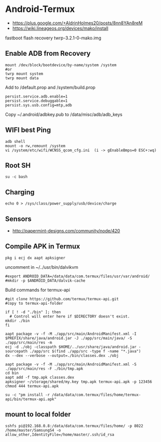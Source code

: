 # Android-Termux

* https://plus.google.com/+AldrinHolmes20/posts/8nn8YAn8reM
* https://wiki.lineageos.org/devices/mako/install

fastboot flash recovery twrp-3.2.1-0-mako.img


## Enable ADB from Recovery

```
mount /dev/block/bootdevice/by-name/system /system  
#or
twrp mount system
twrp mount data
```
Add to /default.prop and /system/build.prop

```
persist.service.adb.enable=1                                                    
persist.service.debuggable=1
persist.sys.usb.config=mtp,adb
```
Copy ~/.android/adbkey.pub to /data/misc/adb/adb_keys

## WIFI best Ping

```
adb shell
mount -o rw,remount /system
vi /system/etc/wifi/WCNSS_qcom_cfg.ini  (i -> gEnableBmps=0 ESC+:wq)
```

## Root SH

```
su -c bash
```
## Charging

```
echo 0 > /sys/class/power_supply/usb/device/charge
```

## Sensors
* http://papermint-designs.com/community/node/420

## Compile APK in Termux
```
pkg i ecj dx aapt apksigner
```
uncomment in ~/../usr/bin/dalvikvm
```
#export ANDROID_DATA=/data/data/com.termux/files/usr/var/android/
#mkdir -p $ANDROID_DATA/dalvik-cache
```

Build commands for termux-api
```
#git clone https://github.com/termux/termux-api.git
#copy to termux-api-folder

if [ ! -d "./bin" ]; then
  # Control will enter here if $DIRECTORY doesn't exist.
mkdir ./bin
fi

aapt package -v -f -M ./app/src/main/AndroidManifest.xml -I $PREFIX/share/java/android.jar -J ./app/src/main/java/ -S ./app/src/main/res -m
ecj -d ./obj -classpath $HOME/../usr/share/java/android.jar -sourcepath ./app/src $(find ./app/src -type f -name "*.java")
dx --dex --verbose --output=./bin/classes.dex ./obj

aapt package -v -f -M ./app/src/main/AndroidManifest.xml -S ./app/src/main/res -F ./bin/tmp.apk
cd bin
aapt add -f tmp.apk classes.dex
apksigner ~/storage/shared/my.key tmp.apk termux-api.apk -p 123456
chmod 444 termux-api.apk

su -c "pm install -r /data/data/com.termux/files/home/termux-api/bin/termux-api.apk"
```

## mount to local folder
```
sshfs pi@192.168.0.8:/data/data/com.termux/files/home/ -p 8022 /home/master/SamsungS4 -o allow_other,IdentityFile=/home/master/.ssh/id_rsa 
```
